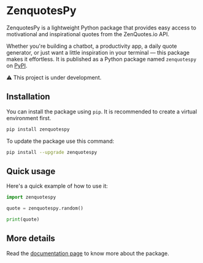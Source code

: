 # ZenquotesPy

ZenquotesPy is a lightweight Python package that provides easy access to motivational and inspirational quotes from the ZenQuotes.io API.

Whether you're building a chatbot, a productivity app, a daily quote generator, or just want a little inspiration in your terminal — this package makes it effortless. It is published as a Python package named `zenquotespy` on [PyPI](https://pypi.org/project/zenquotespy).

⚠️ This project is under development.

## Installation
You can install the package using `pip`. It is recommended to create a virtual environment first.
```sh
pip install zenquotespy
```
To update the package use this command:
```sh
pip install --upgrade zenquotespy
```

## Quick usage
Here's a quick example of how to use it:
```py
import zenquotespy

quote = zenquotespy.random()

print(quote)
```

## More details
Read the [documentation page](https://google.com) to know more about the package.